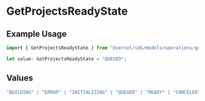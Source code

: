 # GetProjectsReadyState

## Example Usage

```typescript
import { GetProjectsReadyState } from "@vercel/sdk/models/operations/getprojects.js";

let value: GetProjectsReadyState = "QUEUED";
```

## Values

```typescript
"BUILDING" | "ERROR" | "INITIALIZING" | "QUEUED" | "READY" | "CANCELED"
```